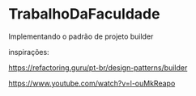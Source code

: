 # TrabalhoDaFaculdade
Implementando o padrão de projeto builder

inspirações:

https://refactoring.guru/pt-br/design-patterns/builder

https://www.youtube.com/watch?v=l-ouMkReapo



